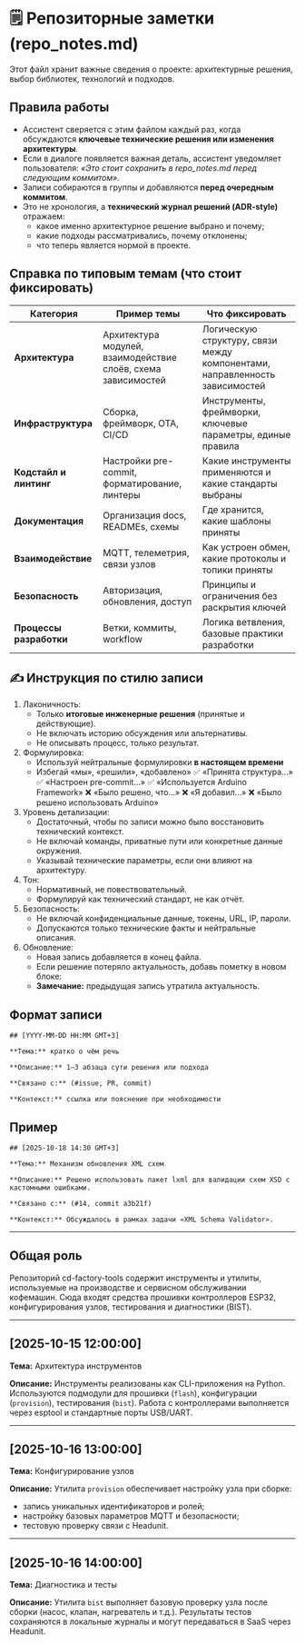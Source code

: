 # 🗒️ Репозиторные заметки (repo_notes.md)

Этот файл хранит важные сведения о проекте: архитектурные решения, выбор библиотек, технологий и подходов.

## Правила работы

- Ассистент сверяется с этим файлом каждый раз, когда обсуждаются **ключевые технические решения или изменения архитектуры**.
- Если в диалоге появляется важная деталь, ассистент уведомляет пользователя:
  *«Это стоит сохранить в repo_notes.md перед следующим коммитом».*
- Записи собираются в группы и добавляются **перед очередным коммитом**.
- Это не хронология, а **технический журнал решений (ADR-style)** отражаем:
  - какое именно архитектурное решение выбрано и почему;
  - какие подходы рассматривались, почему отклонены;
  - что теперь является нормой в проекте.

## Справка по типовым темам (что стоит фиксировать)

| Категория               | Пример темы                                                   | Что фиксировать                                                             |
| ----------------------- | ------------------------------------------------------------- | --------------------------------------------------------------------------- |
| **Архитектура**         | Архитектура модулей, взаимодействие слоёв, схема зависимостей | Логическую структуру, связи между компонентами, направленность зависимостей |
| **Инфраструктура**      | Сборка, фреймворк, OTA, CI/CD                                 | Инструменты, фреймворки, ключевые параметры, единые правила                 |
| **Кодстайл и линтинг**  | Настройки pre-commit, форматирование, линтеры                 | Какие инструменты применяются и какие стандарты выбраны                     |
| **Документация**        | Организация docs, READMEs, схемы                              | Где хранится, какие шаблоны приняты                                         |
| **Взаимодействие**      | MQTT, телеметрия, связи узлов                                 | Как устроен обмен, какие протоколы и топики приняты                         |
| **Безопасность**        | Авторизация, обновления, доступ                               | Принципы и ограничения без раскрытия ключей                                 |
| **Процессы разработки** | Ветки, коммиты, workflow                                      | Логика ветвления, базовые практики разработки                               |

## ✍️ Инструкция по стилю записи

1. Лаконичность:
   - Только **итоговые инженерные решения** (принятые и действующие).
   - Не включать историю обсуждения или альтернативы.
   - Не описывать процесс, только результат.
2. Формулировка:
   - Используй нейтральные формулировки **в настоящем времени**
   - Избегай «мы», «решили», «добавлено»
   ✅ «Принята структура…»
   ✅ «Настроен pre-commit…»
   ✅ «Используется Arduino Framework»
   ❌ «Было решено, что…»
   ❌ «Я добавил…»
   ❌ «Было решено использовать Arduino»
3. Уровень детализации:
   - Достаточный, чтобы по записи можно было восстановить технический контекст.
   - Не включай команды, приватные пути или конкретные данные окружения.
   - Указывай технические параметры, если они влияют на архитектуру.
4. Тон:
   - Нормативный, не повествовательный.
   - Формулируй как технический стандарт, не как отчёт.
5. Безопасность:
   - Не включай конфиденциальные данные, токены, URL, IP, пароли.
   - Допускаются только технические факты и нейтральные описания.
6. Обновление:
   - Новая запись добавляется в конец файла.
   - Если решение потеряло актуальность, добавь пометку в новом блоке:
   - **Замечание:** предыдущая запись утратила актуальность.

## Формат записи

```text
## [YYYY-MM-DD HH:MM GMT+3]

**Тема:** кратко о чём речь

**Описание:** 1–3 абзаца сути решения или подхода

**Связано с:** (#issue, PR, commit)

**Контекст:** ссылка или пояснение при необходимости
```

## Пример

```text
## [2025-10-18 14:30 GMT+3]

**Тема:** Механизм обновления XML схем

**Описание:** Решено использовать пакет lxml для валидации схем XSD с кастомными ошибками.

**Связано с:** (#14, commit a3b21f)

**Контекст:** Обсуждалось в рамках задачи «XML Schema Validator».
```

---

## Общая роль

Репозиторий cd-factory-tools содержит инструменты и утилиты, используемые на производстве и сервисном обслуживании кофемашин.
Сюда входят средства прошивки контроллеров ESP32, конфигурирования узлов, тестирования и диагностики (BIST).

---

## [2025-10-15 12:00:00]

**Тема:** Архитектура инструментов

**Описание:**
Инструменты реализованы как CLI-приложения на Python.
Используются подмодули для прошивки (`flash`), конфигурации (`provision`), тестирования (`bist`).
Работа с контроллерами выполняется через esptool и стандартные порты USB/UART.

---

## [2025-10-16 13:00:00]

**Тема:** Конфигурирование узлов

**Описание:**
Утилита `provision` обеспечивает настройку узла при сборке:

- запись уникальных идентификаторов и ролей;
- настройку базовых параметров MQTT и безопасности;
- тестовую проверку связи с Headunit.

---

## [2025-10-16 14:00:00]

**Тема:** Диагностика и тесты

**Описание:**
Утилита `bist` выполняет базовую проверку узла после сборки (насос, клапан, нагреватель и т.д.).
Результаты тестов сохраняются в локальные журналы и могут передаваться в SaaS через Headunit.
